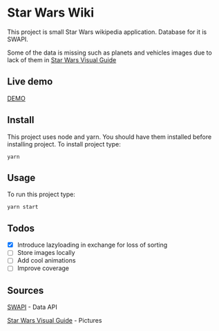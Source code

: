 # Star Wars Wiki

This project is small Star Wars wikipedia application.
Database for it is SWAPI.

Some of the data is missing such as planets and vehicles images due to lack of them in [Star Wars Visual Guide](https://starwars-visualguide.com/#/)

## Live demo

[DEMO](https://mrrokiton.github.io/star-wars-wiki/)


## Install

This project uses node and yarn. You should have them installed before installing project. To install project type:

`yarn`

## Usage

To run this project type:

`yarn start`

## Todos

- [x] Introduce lazyloading in exchange for loss of sorting
- [ ] Store images locally
- [ ] Add cool animations
- [ ] Improve coverage

## Sources

[SWAPI](https://swapi.dev/) - Data API

[Star Wars Visual Guide](https://starwars-visualguide.com/#/) - Pictures
